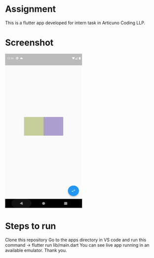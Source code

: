 # Assignment

This is a flutter app developed for intern task in Articuno Coding LLP.

# Screenshot

<img src="https://github.com/king1484/assignment/blob/main/screenshot.png" height="500" width="250">

# Steps to run

Clone this repository 
Go to the apps directory in VS code and run this command -> flutter run lib/main.dart
You can see live app running in an available emulator.
Thank you.
